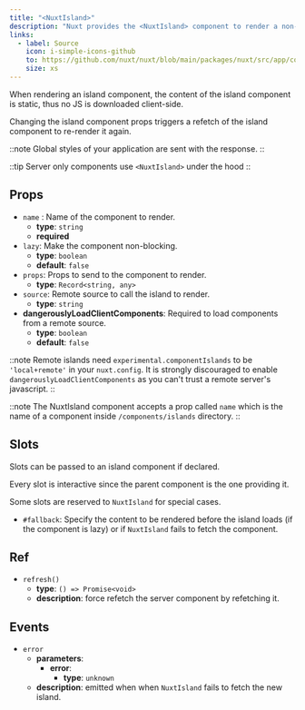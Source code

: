 ```yaml
---
title: "<NuxtIsland>"
description: "Nuxt provides the <NuxtIsland> component to render a non-interactive component without any client JS."
links:
  - label: Source
    icon: i-simple-icons-github
    to: https://github.com/nuxt/nuxt/blob/main/packages/nuxt/src/app/components/nuxt-island.ts
    size: xs
---
```


When rendering an island component, the content of the island component is static, thus no JS is downloaded client-side.

Changing the island component props triggers a refetch of the island component to re-render it again.

::note
Global styles of your application are sent with the response.
::

::tip
Server only components use `<NuxtIsland>` under the hood
::

## Props

- `name` : Name of the component to render.
  - **type**: `string`
  - **required**
- `lazy`: Make the component non-blocking.
  - **type**: `boolean`
  - **default**: `false`
- `props`: Props to send to the component to render.
  - **type**: `Record<string, any>`
- `source`: Remote source to call the island to render.
  - **type**: `string`
- **dangerouslyLoadClientComponents**: Required to load components from a remote source.
  - **type**: `boolean`
  - **default**: `false`

::note
Remote islands need `experimental.componentIslands` to be `'local+remote'` in your `nuxt.config`.
It is strongly discouraged to enable `dangerouslyLoadClientComponents` as you can't trust a remote server's javascript.
::

::note
The NuxtIsland component accepts a prop called `name` which is the name of a component inside `/components/islands` directory.
::

## Slots

Slots can be passed to an island component if declared.

Every slot is interactive since the parent component is the one providing it.

Some slots are reserved to `NuxtIsland` for special cases.

- `#fallback`: Specify the content to be rendered before the island loads (if the component is lazy) or if `NuxtIsland` fails to fetch the component.

## Ref

- `refresh()`
  - **type**: `() => Promise<void>`
  - **description**: force refetch the server component by refetching it.

## Events

- `error`
  - **parameters**:
    - **error**:
      - **type**: `unknown`
  - **description**: emitted when when `NuxtIsland` fails to fetch the new island.
